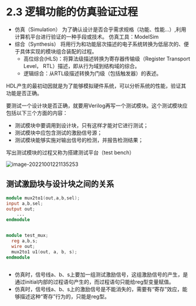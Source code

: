 # 2.3 逻辑功能的仿真验证过程

-  仿真（Simulation）
	为了确认设计是否合乎需求规格（功能、性能…）,利用计算机平台进行验证的一种手段或技术。
	仿真工具：ModelSim
-   综合（Synthesis）
		将用行为和功能层次描述的电子系统转换为低层次的、便于具体实现的模块组合装配的过程。
	-  高位综合(HLS)：将算法级描述转换为寄存器传输级（Register Transport Level， RTL）描述，即从行为域到结构域的综合。
	-  逻辑综合：从RTL级描述转换为门级（包括触发器）的表述。



HDL产生的最初动因就是为了能够模拟硬件系统，可以分析系统的性能，验证其功能是否正确。       

要测试一个设计块是否正确，就要用Verilog再写一个测试模块。这个测试模块应包括以下三个方面的内容：

-  测试模块中要调用到设计块，只有这样才能对它进行测试；
-  测试模块中应包含测试的激励信号源；
-  测试模块能够实施对输出信号的检测，并报告检测结果；

写出测试模块的过程又称为搭建测试平台（test bench）

![image-20221001221135253](https://mypic-1312707183.cos.ap-nanjing.myqcloud.com/image-20221001221135253.png)

## 测试激励块与设计块之间的关系

```verilog
module mux2to1(out,a,b,sel);
input a,b,sel;
output out; 
    ...
endmodule


module test_mux;
  reg a,b,s;
  wire out;
  mux2to1 u1(out, a, b, s);
endmodule



```

- 仿真时，信号线a、b、s上要加一组测试激励信号，这组激励信号的产生，是通过initial内部的过程语句产生的，而过程语句只能给reg型变量赋值。
- 仿真时，信号线a、b、s上的激励信号是不能消失的，需要有“寄存”效应，能够描述这种“寄存”行为的，只能是reg型。